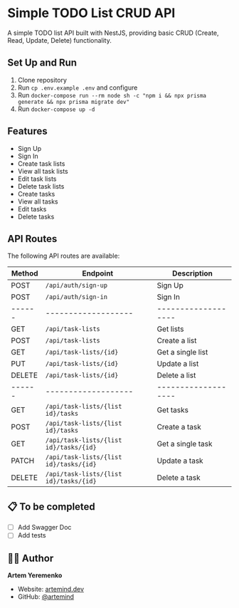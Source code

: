 # Simple TODO List CRUD API

A simple TODO list API built with NestJS, providing basic CRUD (Create, Read, Update, Delete) functionality.

## Set Up and Run

1. Clone repository
2. Run `cp .env.example .env` and configure
3. Run `docker-compose run --rm node sh -c "npm i && npx prisma generate && npx prisma migrate dev"`
4. Run `docker-compose up -d`

## Features

- Sign Up
- Sign In
- Create task lists
- View all task lists
- Edit task lists
- Delete task lists
- Create tasks
- View all tasks
- Edit tasks
- Delete tasks

## API Routes

The following API routes are available:

| Method | Endpoint                               | Description         |
|--------|----------------------------------------|---------------------|
| POST   | `/api/auth/sign-up`                    | Sign Up             |
| POST   | `/api/auth/sign-in`                    | Sign In             |
| ------ | -------------------                    | ------------------- |
| GET    | `/api/task-lists`                      | Get lists           |
| POST   | `/api/task-lists`                      | Create a list       |
| GET    | `/api/task-lists/{id}`                 | Get a single list   |
| PUT    | `/api/task-lists/{id}`                 | Update a list       |
| DELETE | `/api/task-lists/{id}`                 | Delete a list       |
| ------ | -------------------                    | ------------------- |
| GET    | `/api/task-lists/{list id}/tasks`      | Get tasks           |
| POST   | `/api/task-lists/{list id}/tasks`      | Create a task       |
| GET    | `/api/task-lists/{list id}/tasks/{id}` | Get a single task   |
| PATCH  | `/api/task-lists/{list id}/tasks/{id}` | Update a task       |
| DELETE | `/api/task-lists/{list id}/tasks/{id}` | Delete a task       |


## 📋 To be completed

- [ ] Add Swagger Doc
- [ ] Add tests

## 👨‍💻 Author

**Artem Yeremenko**

- Website: [artemind.dev](https://artemind.dev/?utm_source=github&utm_medium=repo_simple-nest-crud-api&utm_campaign=personal_brand)
- GitHub: [@artemind](https://github.com/artemind)
